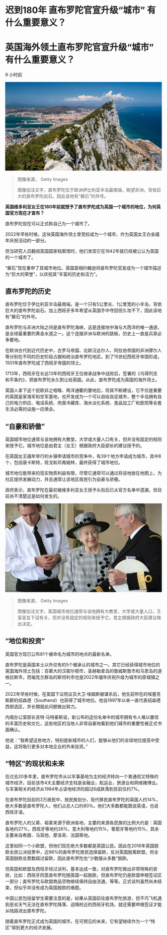 # 迟到180年 直布罗陀官宣升级“城市” 有什么重要意义？

#  英国海外领土直布罗陀官宣升级“城市” 有什么重要意义？

9 小时前

![直布罗陀位于欧洲伊比利亚半岛最南端，眺望非洲，背依巨大的直布罗陀岩石。](_126538761_df029377-01b9-4d5a-8cc3-bdc8046b1b50.jpg)

> 图像来源，  Getty Images
>
> 图像加注文字，直布罗陀位于欧洲伊比利亚半岛最南端，眺望非洲，背依巨大的直布罗陀岩石。因此该地有“磐石”的外号。

**英国维多利亚女王在180年前就授予了直布罗陀成为英国一个城市的地位，为何英国官方现在才宣布？**

直布罗陀现在可以正式称自己为一个城市了。

2022年早些时候，这块英国海外领土曾竞标成为一个城市，作为英国女王白金禧年庆祝活动的一部分。

但当研究人员翻阅英国国家档案馆时，他们发现它在1842年就已经被公认为英国的一个城市了。

“磐石”现在重申了其城市地位。英国首相约翰逊将直布罗陀官宣成为一个城市描述为“巨大的荣誉”，以庆祝其“丰富的历史和活力”。

##  直布罗陀的历史

直布罗陀位于伊比利亚半岛最南端，是一个只有5公里长、1公里宽的小半岛，背依巨大的直布罗陀岩石。加上西班牙多年希望从英国手中夺回但久攻不下，因此该地有“磐石”的外号。

直布罗陀与非洲大陆之间是直布罗陀海峡，这是连接地中海与大西洋的唯一通道，是全球最重要的黄金水道之一。这个连接非洲与欧洲的跳板，历史上一直是兵家必争要地。

在欧洲古代到近代历史中，古罗马帝国、北欧汪达尔人、阿拉伯帝国的非洲摩尔人等分别在不同的历史阶段占据和统治直布罗陀地区。到了15世纪西班牙帝国形成，1501年直布罗陀成了西班牙帝国的领土。

1713年，西班牙在长达13年的西班牙王位继承战争中战败后，签署的《乌得列支和平条约》，把直布罗陀永久割让给英国。从此，直布罗陀成为英国的海外领土。

英国人拿下这个扼欧非之咽喉、两洋通衢的要地后，将其不断建设，它不仅是重要的英国皇家海军和空军基地，也开发成为一个可以自给自足城市，整个半岛拥有自己的电力供应、电话系统、肉类冷藏库、海水淡化系统、食品加工厂和医院等全套生活必需的设施一应俱全。

##  “自豪和骄傲”

英国城市地位通常与该地拥有大教堂，大学或大量人口有关，但并没有固定的规则来授予它。城市地位是由君主（女王）根据政府大臣部长的建议授予的。

在英国女王禧年举行的乡镇申请城市的竞争中，有39个地方申请成为城市，其中8个，包括唐卡斯特，班戈和邓弗姆林，最终获得了城市地位。

城市地位能带来的现实物质利益有限，尽管它通常可以通过将该地放在地图上，为社区提供发展动力，并且通常让该地区居民引为自豪与骄傲。

政府表示，直布罗陀在最初被维多利亚女王授予头衔后已从官方名单中遗漏，但目前尚不清楚这是如何发生的。

![2009年英国女王参观班戈](_126538762_9215ac5f-ba11-46e4-95b6-e50f8564e0c8.jpg)

> 图像来源，  Getty Images
>
> 图像加注文字，英国城市地位通常与该地拥有大教堂，大学或大量人口，王室圣旨下诏有关，但并没有固定的规则来授予它。君主根据政府大臣建议做出决定。

##  “地位和投资”

英国官方现已公布81个被命名为城市的地点的最新名单。

直布罗陀是英国本土以外仅有的5个被承认的城市之一。其它已经获得城市地位的英国海外领土包括：百慕大的汉密尔顿市，圣赫勒拿岛的詹姆斯敦市和马恩岛的道格拉斯市，而福克兰群岛的斯坦利市也是2022年禧年庆祝升级为城市的原城镇之一。

2022年早些时候，在英国下议院议员大卫·埃姆斯被谋杀后，他生前所在的埃塞克斯郡的绍森德（Southend）也获得了城市地位。他自1997年以来一直代表绍森德西部选区，并长期就此问题做出努力。

内阁办公室部长吉特·马特豪斯说，新公布的这份名单中的城市拥有令人难以置信的丰富历史和文化，这些地区的当地人非常自豪地看到他们城市的重要性被正式书面确认。

他说：“我希望这些地方，特别是新城市的人们，能够从他们的全球地位提高中受益，这将吸引更多对本地企业的外来投资。”

##  “特区”的现状和未来

在过去20多年里，直布罗陀市从以军事基地为主的经济转向一个普通但又特殊的城市经济，目前该市4大主要经济支柱是金融业，航运业，旅游业和网络赌博业。与军事相关的经济从1984年占该地经济的超过6成跌落到目前仅约7%。

在直布罗陀目前的3万居民中，按民族划分，现代移民直布罗陀的英国人约14%，绝大多数是直布罗陀人，他们占总人口约80%。他们大多数都能既说英语，也说西班牙语。

直布罗陀人的父辈、祖辈来源于欧洲各地，主要的来源各民族的比例大约是：英国各地约27%，西班牙等地约26%，意大利等地约15%，葡萄牙等地约15%，其余主要来自希腊、马耳他、摩洛哥、法国等地。

这里如同一个小欧盟，但他们现在绝大多数都是英国公民。因此在2016年英国脱欧全民公决投票中，近96%的直布罗陀居民选择留欧，反对英国脱离欧盟。但全英国脱欧总票数超过留欧，因此直布罗陀也“少数服从多数”脱欧。

但英国和欧盟及西班牙经过谈判，基本达成一致，对直布罗陀做出非常特殊的安排，比如：西班牙同意直布罗陀随英国一起脱欧，但直布罗陀仍是欧盟申根签证区一部分；直布罗陀与欧盟商品货物继续保持自由流通，等等。正式谈判虽然尚未结束，但似乎并没有成为英国脱欧的难题。

中国公民包括留学生需要注意的是，如果从英国前往直布罗陀旅游，但不巧飞机遇到恶劣天气无法在直布罗陀降落、迫降附近的西班牙机场，就还需要申根签证才能从陆路进出直布罗陀。

随着直布罗陀正式成为英国的城市，在可预见的未来，它有望继续作为一个“特区”得到更大的经济发展。


